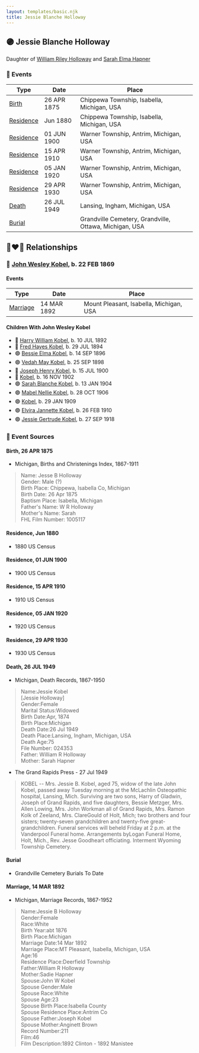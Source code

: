 ```yaml
---
layout: templates/basic.njk
title: Jessie Blanche Holloway
---
```

## 🟣 Jessie Blanche Holloway

Daughter of [William Riley Holloway](/people/9/90949012) and [Sarah Elma Hapner](/people/2/20173654)

### 📆 Events

Type | Date | Place
------ | ------ | ------
[Birth](#event-286174e1-ea42-4be3-b7be-70fc260c1492) | 26 APR 1875 | Chippewa Township, Isabella, Michigan, USA
[Residence](#event-9df0aa9a-a499-4058-8948-529a1fc1e36c) | Jun 1880 | Chippewa Township, Isabella, Michigan, USA
[Residence](#event-8aece8d7-7112-4c82-bf28-14fab9d80dbd) | 01 JUN 1900 | Warner Township, Antrim, Michigan, USA
[Residence](#event-86dae876-87cd-42da-8500-7a81d50cd193) | 15 APR 1910 | Warner Township, Antrim, Michigan, USA
[Residence](#event-b74e2340-2364-445f-9064-3db848d3112a) | 05 JAN 1920 | Warner Township, Antrim, Michigan, USA
[Residence](#event-289fc1fd-c946-4e5d-a2fb-468d37b26e79) | 29 APR 1930 | Warner Township, Antrim, Michigan, USA
[Death](#event-8f3b22e3-5b91-43e7-8ca6-af3c2a80f691) | 26 JUL 1949 | Lansing, Ingham, Michigan, USA
[Burial](#event-9791d093-1b3b-4d90-8997-e7efb0d6dca8) |  | Grandville Cemetery, Grandville, Ottawa, Michigan, USA

## 👩‍❤️‍👨 Relationships

### 🔵 [John Wesley Kobel](/people/2/24649136), b. 22 FEB 1869

#### Events

Type | Date | Place
------ | ------ | ------
[Marriage](#event-67e7bcb0-8ccf-4d2c-9d06-a70dd377005d) | 14 MAR 1892 | Mount Pleasant, Isabella, Michigan, USA
#### Children With John Wesley Kobel
* 🔵 [Harry William Kobel](/people/3/30496161), b. 10 JUL 1892
* 🔵 [Fred Hayes Kobel](/people/1/1672312), b. 29 JUL 1894
* 🟣 [Bessie Elma Kobel](/people/3/34277096), b. 14 SEP 1896
* 🟣 [Vedah May Kobel](/people/5/52554620), b. 25 SEP 1898
* 🔵 [Joseph Henry Kobel](/people/5/50400728), b. 15 JUL 1900
* 🔵 [Kobel](/people/4/43995845), b. 16 NOV 1902
* 🟣 [Sarah Blanche Kobel](/people/4/40397804), b. 13 JAN 1904
* 🟣 [Mabel Nellie Kobel](/people/6/69123608), b. 28 OCT 1906
* 🟣 [Kobel](/people/7/71908748), b. 29 JAN 1909
* 🟣 [Elvira Jannette Kobel](/people/2/2756961), b. 26 FEB 1910
* 🟣 [Jessie Gertrude Kobel](/people/9/95617946), b. 27 SEP 1918
### 📰 Event Sources

#### <a id="event-286174e1-ea42-4be3-b7be-70fc260c1492"></a> Birth, 26 APR 1875
* Michigan, Births and Christenings Index, 1867-1911
>   
  > Name: Jesse B Holloway  
  > Gender: Male (?)  
  > Birth Place: Chippewa, Isabella Co, Michigan  
  > Birth Date: 26 Apr 1875  
  > Baptism Place: Isabella, Michigan  
  > Father's Name: W R Holloway  
  > Mother's Name: Sarah  
  > FHL Film Number: 1005117

#### <a id="event-9df0aa9a-a499-4058-8948-529a1fc1e36c"></a> Residence, Jun 1880
* 1880 US Census

#### <a id="event-8aece8d7-7112-4c82-bf28-14fab9d80dbd"></a> Residence, 01 JUN 1900
* 1900 US Census

#### <a id="event-86dae876-87cd-42da-8500-7a81d50cd193"></a> Residence, 15 APR 1910
* 1910 US Census

#### <a id="event-b74e2340-2364-445f-9064-3db848d3112a"></a> Residence, 05 JAN 1920
* 1920 US Census

#### <a id="event-289fc1fd-c946-4e5d-a2fb-468d37b26e79"></a> Residence, 29 APR 1930
* 1930 US Census

#### <a id="event-8f3b22e3-5b91-43e7-8ca6-af3c2a80f691"></a> Death, 26 JUL 1949
* Michigan, Death Records, 1867-1950
>   
  > Name:Jessie Kobel  
  > [Jessie Holloway]   
  > Gender:Female  
  > Marital Status:Widowed  
  > Birth Date:Apr, 1874  
  > Birth Place:Michigan  
  > Death Date:26 Jul 1949  
  > Death Place:Lansing, Ingham, Michigan, USA  
  > Death Age:75  
  > File Number: 024353  
  > Father: William R Holloway  
  > Mother: Sarah Hapner
* The Grand Rapids Press  - 27 Jul 1949
>   
  > KOBEL -- Mrs. Jessie B. Kobel, aged 75, widow of the late John Kobel, passed away Tuesday morning at the McLachlin Osteopathic hospital, Lansing, Mich. Surviving are two sons, Harry of Gladwin, Joseph of Grand Rapids, and five daughters, Bessie Metzger, Mrs. Allen Lowing, Mrs. John Workman all of Grand Rapids, Mrs. Ramon Kolk of Zeeland, Mrs. ClareGould of Holt, Mich; two brothers and four sisters; twenty-seven grandchildren and twenty-five great-grandchildren. Funeral services will beheld Friday at 2 p.m. at the Vanderpool Funeral home. Arrangements byLogan Funeral Home, Holt, Mich., Rev. Jesse Goodheart officiating. Interment Wyoming Township Cemetery.

#### <a id="event-9791d093-1b3b-4d90-8997-e7efb0d6dca8"></a> Burial
* Grandville Cemetery Burials To Date
#### <a id="event-67e7bcb0-8ccf-4d2c-9d06-a70dd377005d"></a> Marriage, 14 MAR 1892
* Michigan, Marriage Records, 1867-1952
>   
  > Name:Jessie B Holloway  
  > Gender:Female  
  > Race:White  
  > Birth Year:abt 1876  
  > Birth Place:Michigan  
  > Marriage Date:14 Mar 1892  
  > Marriage Place:MT Pleasant, Isabella, Michigan, USA  
  > Age:16  
  > Residence Place:Deerfield Township  
  > Father:William R Holloway  
  > Mother:Sadie Hapner  
  > Spouse:John W Kobel  
  > Spouse Gender:Male  
  > Spouse Race:White  
  > Spouse Age:23  
  > Spouse Birth Place:Isabella County  
  > Spouse Residence Place:Antrim Co  
  > Spouse Father:Joseph Kobel  
  > Spouse Mother:Anginett Brown  
  > Record Number:211  
  > Film:46  
  > Film Description:1892 Clinton - 1892 Manistee
